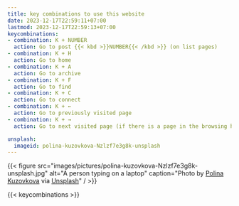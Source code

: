```yaml
---
title: key combinations to use this website
date: 2023-12-17T22:59:11+07:00
lastmod: 2023-12-17T22:59:13+07:00
keycombinations:
- combination: K + NUMBER
  action: Go to post {{< kbd >}}NUMBER{{< /kbd >}} (on list pages)
- combination: K + H
  action: Go to home
- combination: K + A
  action: Go to archive
- combination: K + F
  action: Go to find
- combination: K + C
  action: Go to connect
- combination: K + ←
  action: Go to previously visited page
- combination: K + →
  action: Go to next visited page (if there is a page in the browsing history)

unsplash:
  imageid: polina-kuzovkova-Nzlzf7e3g8k-unsplash
---
```


{{< figure src="images/pictures/polina-kuzovkova-Nzlzf7e3g8k-unsplash.jpg" alt="A person typing on a laptop" caption="Photo by [Polina Kuzovkova](https://unsplash.com/@polinakuzovkova) via [Unsplash](https://unsplash.com/)" / >}}

{{< keycombinations >}}
